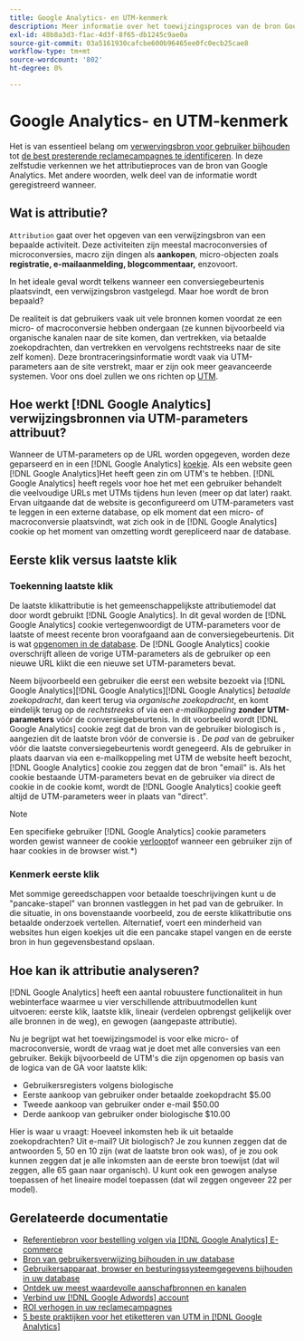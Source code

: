 ```yaml
---
title: Google Analytics- en UTM-kenmerk
description: Meer informatie over het toewijzingsproces van de bron Google Analytics.
exl-id: 48b8a3d3-f1ac-4d3f-8f65-db1245c9ae0a
source-git-commit: 03a5161930cafcbe600b96465ee0fc0ecb25cae8
workflow-type: tm+mt
source-wordcount: '802'
ht-degree: 0%

---
```


# Google Analytics- en UTM-kenmerk

Het is van essentieel belang om [verwervingsbron voor gebruiker bijhouden](../../data-analyst/analysis/google-track-user-acq.md) tot [de best presterende reclamecampagnes te identificeren](../../data-analyst/analysis/most-value-source-channel.md). In deze zelfstudie verkennen we het attributieproces van de bron van Google Analytics. Met andere woorden, welk deel van de informatie wordt geregistreerd wanneer.

## Wat is attributie?

`Attribution` gaat over het opgeven van een verwijzingsbron van een bepaalde activiteit. Deze activiteiten zijn meestal macroconversies of microconversies, macro zijn dingen als **aankopen**, micro-objecten zoals **registratie, e-mailaanmelding, blogcommentaar,** enzovoort.

In het ideale geval wordt telkens wanneer een conversiegebeurtenis plaatsvindt, een verwijzingsbron vastgelegd. Maar hoe wordt de bron bepaald?

De realiteit is dat gebruikers vaak uit vele bronnen komen voordat ze een micro- of macroconversie hebben ondergaan (ze kunnen bijvoorbeeld via organische kanalen naar de site komen, dan vertrekken, via betaalde zoekopdrachten, dan vertrekken en vervolgens rechtstreeks naar de site zelf komen). Deze brontraceringsinformatie wordt vaak via UTM-parameters aan de site verstrekt, maar er zijn ook meer geavanceerde systemen. Voor ons doel zullen we ons richten op [UTM](https://support.google.com/analytics/answer/1033867?hl=en&amp;ref_topic=1032998).

## Hoe werkt [!DNL Google Analytics] verwijzingsbronnen via UTM-parameters attribuut?

Wanneer de UTM-parameters op de URL worden opgegeven, worden deze geparseerd en in een [!DNL Google Analytics] [koekje](https://en.wikipedia.org/wiki/HTTP_cookie). Als een website geen [!DNL Google Analytics]Het heeft geen zin om UTM&#39;s te hebben. [!DNL Google Analytics] heeft regels voor hoe het met een gebruiker behandelt die veelvoudige URLs met UTMs tijdens hun leven (meer op dat later) raakt. Ervan uitgaande dat de website is geconfigureerd om UTM-parameters vast te leggen in een externe database, op elk moment dat een micro- of macroconversie plaatsvindt, wat zich ook in de [!DNL Google Analytics] cookie op het moment van omzetting wordt gerepliceerd naar de database.

## Eerste klik versus laatste klik

### Toekenning laatste klik

De laatste klikattributie is het gemeenschappelijkste attributiemodel dat door wordt gebruikt [!DNL Google Analytics]. In dit geval worden de [!DNL Google Analytics] cookie vertegenwoordigt de UTM-parameters voor de laatste of meest recente bron voorafgaand aan de conversiegebeurtenis. Dit is wat [opgenomen in de database](../../data-analyst/analysis/google-track-user-acq.md). De [!DNL Google Analytics] cookie overschrijft alleen de vorige UTM-parameters als de gebruiker op een nieuwe URL klikt die een nieuwe set UTM-parameters bevat.

Neem bijvoorbeeld een gebruiker die eerst een website bezoekt via [!DNL Google Analytics][!DNL Google Analytics][!DNL Google Analytics] *betaalde zoekopdracht*, dan keert terug via *organische zoekopdracht*, en komt eindelijk terug op de *rechtstreeks* of via een *e-mailkoppeling* **zonder UTM-parameters** vóór de conversiegebeurtenis. In dit voorbeeld wordt [!DNL Google Analytics] cookie zegt dat de bron van de gebruiker biologisch is , aangezien dit de laatste bron vóór de conversie is . De *pad* van de gebruiker vóór die laatste conversiegebeurtenis wordt genegeerd. Als de gebruiker in plaats daarvan via een e-mailkoppeling met UTM de website heeft bezocht, [!DNL Google Analytics] cookie zou zeggen dat de bron &quot;email&quot; is. Als het cookie bestaande UTM-parameters bevat en de gebruiker via direct de cookie in de cookie komt, wordt de [!DNL Google Analytics] cookie geeft altijd de UTM-parameters weer in plaats van &quot;direct&quot;.

>[!NOTE]
>
>Een specifieke gebruiker [!DNL Google Analytics] cookie parameters worden gewist wanneer de cookie [verloopt](https://developers.google.com/analytics/devguides/collection/analyticsjs/cookie-usage)of wanneer een gebruiker zijn of haar cookies in de browser wist.*)

### Kenmerk eerste klik

Met sommige gereedschappen voor betaalde toeschrijvingen kunt u de &quot;pancake-stapel&quot; van bronnen vastleggen in het pad van de gebruiker. In die situatie, in ons bovenstaande voorbeeld, zou de eerste klikattributie ons betaalde onderzoek vertellen. Alternatief, voert een minderheid van websites hun eigen koekjes uit die een pancake stapel vangen en de eerste bron in hun gegevensbestand opslaan.

## Hoe kan ik attributie analyseren?

[!DNL Google Analytics] heeft een aantal robuustere functionaliteit in hun webinterface waarmee u vier verschillende attribuutmodellen kunt uitvoeren: eerste klik, laatste klik, lineair (verdelen opbrengst gelijkelijk over alle bronnen in de weg), en gewogen (aangepaste attributie).

Nu je begrijpt wat het toewijzingsmodel is voor elke micro- of macroconversie, wordt de vraag wat je doet met alle conversies van een gebruiker.  Bekijk bijvoorbeeld de UTM&#39;s die zijn opgenomen op basis van de logica van de GA voor laatste klik:

* Gebruikersregisters volgens biologische
* Eerste aankoop van gebruiker onder betaalde zoekopdracht $5.00
* Tweede aankoop van gebruiker onder e-mail $50.00
* Derde aankoop van gebruiker onder biologische $10.00

Hier is waar u vraagt: Hoeveel inkomsten heb ik uit betaalde zoekopdrachten?  Uit e-mail?  Uit biologisch?  Je zou kunnen zeggen dat de antwoorden 5, 50 en 10 zijn (wat de laatste bron ook was), of je zou ook kunnen zeggen dat je alle inkomsten aan de eerste bron toewijst (dat wil zeggen, alle 65 gaan naar organisch). U kunt ook een gewogen analyse toepassen of het lineaire model toepassen (dat wil zeggen ongeveer 22 per model).

## Gerelateerde documentatie

* [Referentiebron voor bestelling volgen via [!DNL Google Analytics] E-commerce](../importing-data/integrations/google-ecommerce.md)
* [Bron van gebruikersverwijzing bijhouden in uw database](../analysis/google-track-user-acq.md)
* [Gebruikersapparaat, browser en besturingssysteemgegevens bijhouden in uw database](../analysis/google-track-user-acq.md)
* [Ontdek uw meest waardevolle aanschafbronnen en kanalen](../analysis/most-value-source-channel.md)
* [Verbind uw [!DNL Google Adwords] account](../importing-data/integrations/google-adwords.md)
* [ROI verhogen in uw reclamecampagnes](../analysis/roi-ad-camp.md)
* [5 beste praktijken voor het etiketteren van UTM in [!DNL Google Analytics]](../../best-practices/utm-tagging-google.md)
